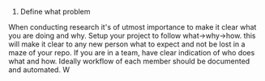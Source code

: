 1. Define what problem 

When conducting research it's of utmost importance to make it clear what you are doing and why. Setup your project to follow what->why->how. this will make it clear to any new person what to expect and not be lost in a maze of your repo. If you are in a team, have clear indication of who does what and how. Ideally workflow of each member should be documented and automated. W